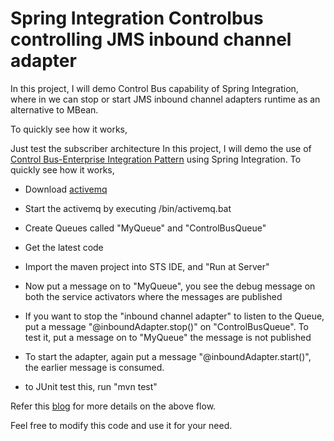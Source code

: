 Spring Integration Controlbus controlling JMS inbound channel adapter  
=====================================================================

In this project, I will demo Control Bus capability of Spring Integration, where in we can stop or start JMS inbound channel adapters runtime as an alternative to MBean. 

To quickly see how it works,

Just test the subscriber architecture
In this project, I will demo the use of [Control Bus-Enterprise Integration Pattern](http://www.eaipatterns.com/ControlBus.html) using Spring Integration. To quickly see how it works,

* Download [activemq](http://activemq.apache.org/activemq-560-release.html)
* Start the activemq by executing <Activemq home>/bin/activemq.bat
* Create Queues called "MyQueue" and "ControlBusQueue"
* Get the latest code
* Import the maven project into STS IDE, and "Run at Server"
* Now put a message on to "MyQueue", you see the debug message on both the service activators where the messages are published
* If you want to stop the "inbound channel adapter" to listen to the Queue, put a message "@inboundAdapter.stop()" on "ControlBusQueue". To test it, put a message on to "MyQueue" the message is not published
* To start the adapter, again put a message "@inboundAdapter.start()", the earlier message is consumed.

* to JUnit test this, run "mvn test"

Refer this [blog](http://krishnasblog.com/2012/10/21/control-bus-pattern-with-spring-integration-and-jms/) for more details on the above flow.

Feel free to modify this code and use it for your need. 
